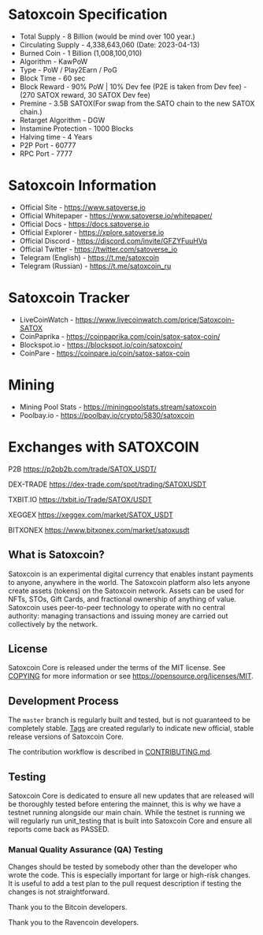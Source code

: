 Satoxcoin Specification
==================================
* Total Supply            - 8 Billion (would be mind over 100 year.)
* Circulating Supply      - 4,338,643,060 (Date: 2023-04-13)
* Burned Coin             - 1 Billion (1,008,100,010)
* Algorithm               - KawPoW
* Type                    - PoW / Play2Earn / PoG
* Block Time              - 60 sec
* Block Reward            - 90% PoW | 10% Dev fee (P2E is taken from Dev fee) - (270 SATOX reward, 30 SATOX Dev fee)
* Premine                 - 3.5B SATOX(For swap from the SATO chain to the new SATOX chain.)
* Retarget Algorithm      - DGW
* Instamine Protection    - 1000 Blocks
* Halving time            - 4 Years
* P2P Port                - 60777
* RPC Port                - 7777


Satoxcoin Information
==================================

* Official Site       - https://www.satoverse.io
* Official Whitepaper - https://www.satoverse.io/whitepaper/ 
* Official Docs       - https://docs.satoverse.io
* Official Explorer   - https://xplore.satoverse.io
* Official Discord    - https://discord.com/invite/GFZYFuuHVq
* Official Twitter    - https://twitter.com/satoverse_io
* Telegram (English)  - https://t.me/satoxcoin
* Telegram (Russian)  - https://t.me/satoxcoin_ru

Satoxcoin Tracker
==================================
* LiveCoinWatch      - https://www.livecoinwatch.com/price/Satoxcoin-SATOX
* CoinPaprika        - https://coinpaprika.com/coin/satox-satox-coin/
* Blockspot.io       - https://blockspot.io/coin/satoxcoin/
* CoinPare           - https://coinpare.io/coin/satox-satox-coin

Mining
==================================
* Mining Pool Stats  - https://miningpoolstats.stream/satoxcoin
* Poolbay.io         - https://poolbay.io/crypto/5830/satoxcoin


Exchanges with SATOXCOIN
==================================

P2B
https://p2pb2b.com/trade/SATOX_USDT/

DEX-TRADE
https://dex-trade.com/spot/trading/SATOXUSDT

TXBIT.IO
https://txbit.io/Trade/SATOX/USDT

XEGGEX
https://xeggex.com/market/SATOX_USDT

BITXONEX
https://www.bitxonex.com/market/satoxusdt


What is Satoxcoin?
-----------------
Satoxcoin is an experimental digital currency that enables instant payments to anyone, anywhere in the world. The Satoxcoin platform also lets anyone create assets (tokens) on the Satoxcoin network. Assets can be used for NFTs, STOs, Gift Cards, and fractional ownership of anything of value. Satoxcoin uses peer-to-peer technology to operate with no central authority: managing transactions and issuing money are carried out collectively by the network.

License
-------

Satoxcoin Core is released under the terms of the MIT license. 
See [COPYING](COPYING) for more information or see https://opensource.org/licenses/MIT.

Development Process
-------------------

The `master` branch is regularly built and tested, but is not guaranteed to be
completely stable. [Tags](https://github.com/satoverse/Satoxcoin/tags) are created
regularly to indicate new official, stable release versions of Satoxcoin Core.

The contribution workflow is described in [CONTRIBUTING.md](CONTRIBUTING.md).

Testing
-------
Satoxcoin Core is dedicated to ensure all new updates that are released will be thoroughly tested before entering the mainnet, this is why we have a testnet running alongside our main chain. While the testnet is running we will regularly run unit_testing that is built into Satoxcoin Core and ensure all reports come back as PASSED.


### Manual Quality Assurance (QA) Testing

Changes should be tested by somebody other than the developer who wrote the
code. This is especially important for large or high-risk changes. It is useful
to add a test plan to the pull request description if testing the changes is
not straightforward.


Thank you to the Bitcoin developers.

Thank you to the Ravencoin developers.
